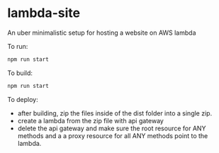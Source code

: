 # lambda-site

An uber minimalistic setup for hosting a website on AWS lambda

To run:
```bash
npm run start
```

To build:
```bash
npm run start
```

To deploy:

* after building, zip the files inside of the dist folder into a single zip. 
* create a lambda from the zip file with api gateway
* delete the api gateway and make sure the root resource for ANY methods and a a proxy resource for all ANY methods point to the lambda.


